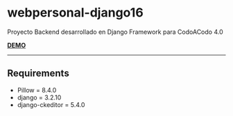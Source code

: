 # webpersonal-django16

Proyecto Backend desarrollado en Django Framework para CodoACodo 4.0

**[DEMO](https://link)**

----------

## Requirements

- Pillow = 8.4.0
- django = 3.2.10
- django-ckeditor = 5.4.0
